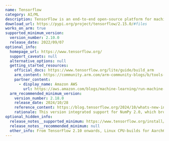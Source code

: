 ```yaml
---
name: Tensorflow
category: AI/ML
description: TensorFlow is an end-to-end open-source platform for machine learning.
download_url: https://pypi.org/project/tensorflow/2.15.0/#files
works_on_arm: true
supported_minimum_version:
  version_number: 2.10.0
  release_date: 2022/09/07
optional_info:
  homepage_url: https://www.tensorflow.org/
  support_caveats: null
  alternative_options: null
  getting_started_resources:
    official_docs: https://www.tensorflow.org/lite/guide/build_arm
    arm_content: https://community.arm.com/arm-community-blogs/b/tools-software-ides-blog/posts/aarch64-docker-images-for-tensorflow-and-pytorch
    partner_content:
      - display_name: Amazon AWS
        url: https://aws.amazon.com/blogs/machine-learning/run-machine-learning-inference-workloads-on-aws-graviton-based-instances-with-amazon-sagemaker/
  arm_recommended_minimum_version:
    version_number: 2.18.0
    release_date: 2024/10/28
    reference_content: https://blog.tensorflow.org/2024/10/whats-new-in-tensorflow-218.html
    rationale: This version integrated support for NumPy 2.0, which brought improved type promotion rules and computational precision.
optional_hidden_info:
  release_notes__supported_minimum: https://www.tensorflow.org/install/pip#linux
  release_notes__recommended_minimum: null
  other_info: From TensorFlow 2.10 onwards, Linux CPU-builds for Aarch64/ARM64 processors are built, maintained, tested and released by a third party "AWS". Installing the tensorflow package on an ARM machine installs AWS's tensorflow-cpu-aws package.
---
```

